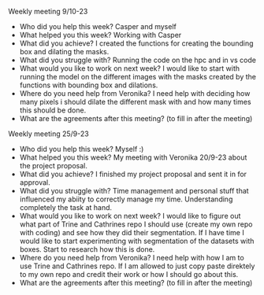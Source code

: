 Weekly meeting 9/10-23
- Who did you help this week?
    Casper and myself
- What helped you this week?
    Working with Casper
- What did you achieve?
    I created the functions for creating the bounding box and dilating the masks. 
- What did you struggle with?
    Running the code on the hpc and in vs code 
- What would you like to work on next week?
    I would like to start with running the model on the different images with the masks created by the functions with bounding box and dilations. 
- Where do you need help from Veronika?
    I need help with deciding how many pixels i should dilate the different mask with and how many times this should be done. 
- What are the agreements after this meeting? (to fill in after the meeting)



Weekly meeting 25/9-23
- Who did you help this week?
    Myself :)
- What helped you this week?
    My meeting with Veronika 20/9-23 about the project proposal. 
- What did you achieve?
    I finished my project proposal and sent it in for approval. 
- What did you struggle with?
    Time management and personal stuff that influenced my abiity to correctly manage my time. Understanding completely the task at hand. 
- What would you like to work on next week?
    I would like to figure out what part of Trine and Cathrines repo I should use (create my own repo with coding) and see how they did their segmentation. If I have time I would like to start experimenting with segmentation of the datasets with boxes. Start to research how this is done.
- Where do you need help from Veronika?
    I need help with how I am to use Trine and Cathrines repo. If I am allowed to just copy paste direktely to my own repo and credit their work or how I should go about this.
- What are the agreements after this meeting? (to fill in after the meeting)
